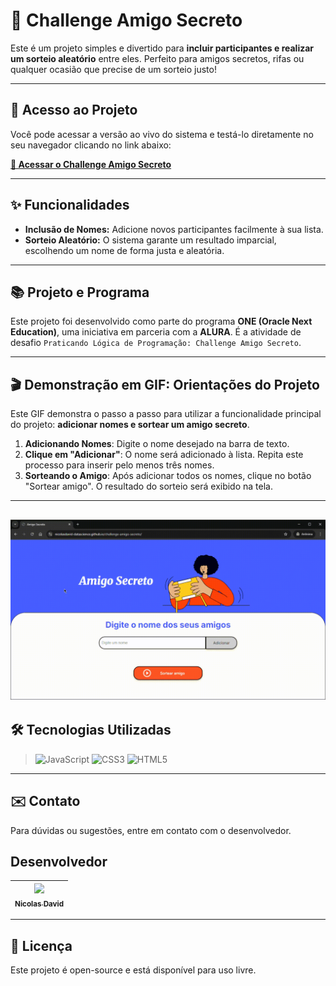 # 🎉 Challenge Amigo Secreto

Este é um projeto simples e divertido para **incluir participantes e realizar um sorteio aleatório** entre eles. Perfeito para amigos secretos, rifas ou qualquer ocasião que precise de um sorteio justo!

---

## 🚀 Acesso ao Projeto

Você pode acessar a versão ao vivo do sistema e testá-lo diretamente no seu navegador clicando no link abaixo:

**[🔗 Acessar o Challenge Amigo Secreto](https://nicolasdavid-datascience.github.io/challenge-amigo-secreto/)**

---

## ✨ Funcionalidades

-   **Inclusão de Nomes:** Adicione novos participantes facilmente à sua lista.
-   **Sorteio Aleatório:** O sistema garante um resultado imparcial, escolhendo um nome de forma justa e aleatória.

---

## 📚 Projeto e Programa

Este projeto foi desenvolvido como parte do programa **ONE (Oracle Next Education)**, uma iniciativa em parceria com a **ALURA**. É a atividade de desafio `Praticando Lógica de Programação: Challenge Amigo Secreto`.

---

## 🎬 Demonstração em GIF: Orientações do Projeto

Este GIF demonstra o passo a passo para utilizar a funcionalidade principal do projeto: **adicionar nomes e sortear um amigo secreto**.

1.  **Adicionando Nomes**: Digite o nome desejado na barra de texto.
2.  **Clique em "Adicionar"**: O nome será adicionado à lista. Repita este processo para inserir pelo menos três nomes.
3.  **Sorteando o Amigo**: Após adicionar todos os nomes, clique no botão "Sortear amigo". O resultado do sorteio será exibido na tela.

---

![Demonstração do fluxo de uso do projeto](assets/demo.gif)
---

## 🛠️ Tecnologias Utilizadas

>![JavaScript](https://img.shields.io/badge/JavaScript-F7DF1E?style=for-the-badge&logo=javascript&logoColor=black)
>![CSS3](https://img.shields.io/badge/CSS3-1572B6?style=for-the-badge&logo=css3&logoColor=white)
>![HTML5](https://img.shields.io/badge/HTML5-E34F26?style=for-the-badge&logo=html5&logoColor=white)

---

## ✉️ Contato

Para dúvidas ou sugestões, entre em contato com o desenvolvedor.

## Desenvolvedor
| [<img loading="lazy" src="https://github.com/user-attachments/assets/67049ae6-daaf-4374-955c-c96e04310e6e?v=4" width=115><br><sub>Nicolas David</sub>](https://github.com/nicolasdavid-datascience) |
| :---: |

---

## 📜 Licença

Este projeto é open-source e está disponível para uso livre.
